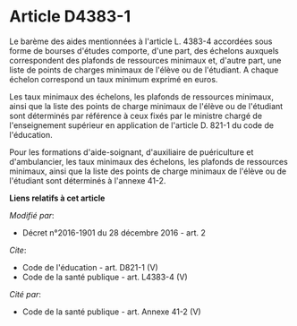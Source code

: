 # Article D4383-1

Le barème des aides mentionnées à l'article L. 4383-4 accordées sous forme de bourses d'études comporte, d'une part, des
échelons auxquels correspondent des plafonds de ressources minimaux et, d'autre part, une liste de points de charges minimaux
de l'élève ou de l'étudiant. A chaque échelon correspond un taux minimum exprimé en euros. 

Les taux minimaux des échelons, les plafonds de ressources minimaux, ainsi que la liste des points de charge minimaux de
l'élève ou de l'étudiant sont déterminés par référence à ceux fixés par le ministre chargé de l'enseignement supérieur en
application de l'article D. 821-1 du code de l'éducation. 

Pour les formations d'aide-soignant, d'auxiliaire de puériculture et d'ambulancier, les taux minimaux des échelons, les
plafonds de ressources minimaux, ainsi que la liste des points de charge minimaux de l'élève ou de l'étudiant sont déterminés
à l'annexe 41-2.

**Liens relatifs à cet article**

_Modifié par_:

  - Décret n°2016-1901 du 28 décembre 2016 - art. 2

_Cite_:

  - Code de l'éducation - art. D821-1 (V)
  - Code de la santé publique - art. L4383-4 (V)

_Cité par_:

  - Code de la santé publique - art. Annexe 41-2 (V)
